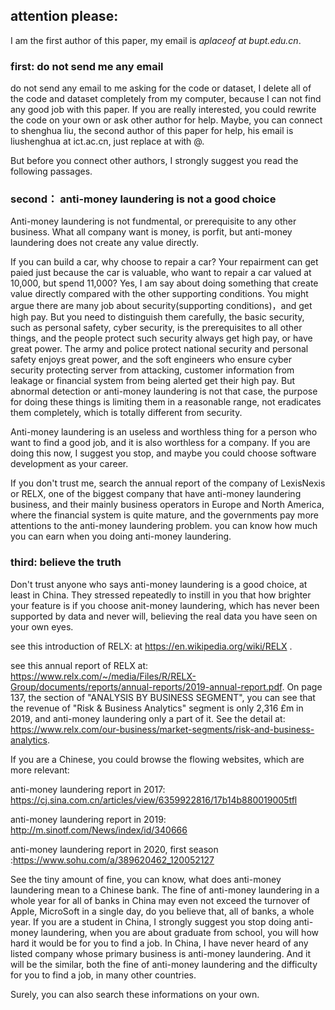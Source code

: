 ## attention please:

I am the first author of this paper, my email is *aplaceof at bupt.edu.cn*. 
### first: do not send me any email 
do not send any email to me asking for the code or dataset, I delete all of the code and dataset completely from my computer,  because I can not find any good job with this paper. If you are really interested, you could rewrite the code on your own or ask other author for help. Maybe, you can connect to shenghua liu, the second author of this paper for help, his email is  liushenghua at ict.ac.cn, just replace at with @.

But before you connect other authors, I strongly suggest you read the following passages.

### second： anti-money laundering is not a good choice 

Anti-money laundering is not fundmental, or prerequisite to any other business. What all company want is money, is porfit, but anti-money laundering does not create any value directly. 

If you can build a car, why choose to repair a car? Your repairment can get paied just because the car is valuable, who want to repair a car valued at 10,000, but spend 11,000? Yes, I am say about doing something that create value directly compared with the other supporting conditions. You might argue there are many job about security(supporting conditions)，and get high pay. But you need to distinguish them carefully, the basic security, such as personal safety, cyber security, is the prerequisites to all  other things, and the people protect such security always get high pay, or have great power. The army and police protect national security and personal safety enjoys great power, and the soft engineers who ensure cyber security protecting  server from attacking, customer information from leakage or financial system from being alerted get their high pay. But abnormal detection or anti-money laundering is not that case,  the purpose for doing these things is limiting them in a reasonable range, not eradicates them completely, which is totally different from security. 

Anti-money laundering is an useless and worthless thing for a person who want to find a good job, and it is also worthless for a company.  If you are doing this now, I suggest you stop, and maybe you could choose software development as your career. 

If you don't trust me, search the annual report of the company of  LexisNexis or RELX, one of the biggest company that have anti-money laundering business, and  their mainly business operators in Europe and North America, where the financial system is quite mature, and the governments pay more attentions to the anti-money laundering problem.  you can know how much you can earn when you doing anti-money laundering. 

### third:  believe the truth   
Don't trust anyone who says anti-money laundering is a good choice, at least in China. They stressed repeatedly to instill in you that how brighter your feature is if you choose anit-money laundering,  which has never been supported by data and never will, believing the real data you have seen on your own eyes. 

see this introduction  of RELX: at https://en.wikipedia.org/wiki/RELX .

see this annual report of RELX at: https://www.relx.com/~/media/Files/R/RELX-Group/documents/reports/annual-reports/2019-annual-report.pdf. 
On page 137,  the section of "ANALYSIS BY BUSINESS SEGMENT", you can see that the revenue of  "Risk & Business Analytics" segment is only 2,316 £m in 2019, and anti-money laundering only a part of it. See the detail at: https://www.relx.com/our-business/market-segments/risk-and-business-analytics.


If you are a Chinese, you could browse the flowing websites, which are more relevant:

anti-money laundering report in 2017: https://cj.sina.com.cn/articles/view/6359922816/17b14b880019005tfl

anti-money laundering report in 2019: http://m.sinotf.com/News/index/id/340666

anti-money laundering report in 2020, first season :https://www.sohu.com/a/389620462_120052127

See the tiny amount of fine, you can know, what does anti-money laundering  mean to a Chinese bank. The fine of anti-money laundering in a whole year for all of banks in China may even not exceed the turnover of Apple, MicroSoft in a single day, do you believe that, all of banks, a whole year.  If you are a student in China,  I strongly suggest you stop doing anti-money laundering,  when you are about graduate from school,  you will how hard it would be for you to find a job. In China, I have never heard of any listed company  whose primary business is anti-money laundering. And it will be the similar, both the fine of anti-money laundering and the difficulty for you to find a job, in many other countries. 

Surely, you can also search these informations on  your own. 
